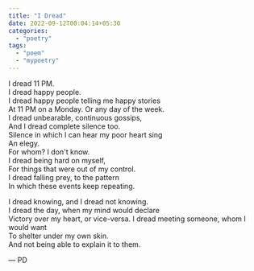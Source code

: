 ```yaml
---
title: "I Dread"
date: 2022-09-12T00:04:14+05:30
categories:
  - "poetry"
tags:
  - "poem"
  - "mypoetry"
---
```


I dread 11 PM.  
I dread happy people.  
I dread happy people telling me happy stories  
At 11 PM on a Monday. Or any day of the week.  
I dread unbearable, continuous gossips,  
And I dread complete silence too.  
Silence in which I can hear my poor heart sing  
An elegy.  
For whom? I don't know.  
I dread being hard on myself,  
For things that were out of my control.  
I dread falling prey, to the pattern  
In which these events keep repeating.

I dread knowing, and I dread not knowing.  
I dread the day, when my mind would declare  
Victory over my heart, or vice-versa.
I dread meeting someone, whom I would want  
To shelter under my own skin.  
And not being able to explain it to them.

— PD
